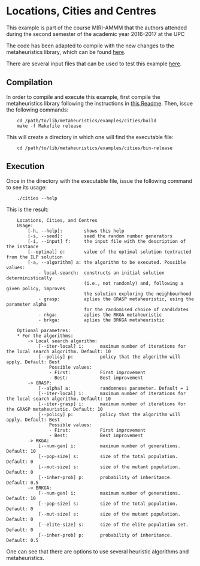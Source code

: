 # Locations, Cities and Centres

This example is part of the course MIRI-AMMM that the authors attended during
the second semester of the academic year 2016-2017 at the UPC

The code has been adapted to compile with the new changes to the metaheuristics
library, which can be found [here](https://github.com/lluisalemanypuig/metaheuristics).

There are several input files that can be used to test this example [here](https://github.com/lluisalemanypuig/metaheuristics/tree/master/examples/cities/inputs).

## Compilation

In order to compile and execute this example, first compile the metaheuristics library
following the instructions in [this Readme](https://github.com/lluisalemanypuig/metaheuristics/blob/master/README.md).
Then, issue the following commands:

		cd /path/to/lib/metaheuristics/examples/cities/build
		make -f Makefile release

This will create a directory in which one will find the executable file:

		cd /path/to/lib/metaheuristics/examples/cities/bin-release

## Execution

Once in the directory with the executable file, issue the following command
to see its usage:

		./cities --help

This is the result:

		Locations, Cities, and Centres
		Usage:
			[-h, --help]:        shows this help
			[-s, --seed]:        seed the random number generators
			[-i, --input] f:     the input file with the description of the instance
			[--optimal] o:       value of the optimal solution (extracted from the ILP solution
			[-a, --algorithm] a: the algorithm to be executed. Possible values:
				- local-search:  constructs an initial solution deterministically
								 (i.e., not randomly) and, following a given policy, improves
								 the solution exploring the neighbourhood
				- grasp:         aplies the GRASP metaheuristic, using the parameter alpha
								 for the randomised choice of candidates
				- rkga:          aplies the RKGA metaheuristic
				- brkga:         aplies the BRKGA metaheuristic

		Optional parametres:
		* For the algorithms:
			-> Local search algorithm:
				[--iter-local] i:      maximum number of iterations for the local search algorithm. Default: 10
				[--policy] p:          policy that the algorithm will apply. Default: Best
					Possible values:
					- First:           First improvement
					- Best:            Best improvement
			-> GRASP:
				[--alpha] a:           randomness parameter. Default = 1
				[--iter-local] i:      maximum number of iterations for the local search algorithm. Default: 10
				[--iter-grasp] i:      maximum number of iterations for the GRASP metaheuristic. Default: 10
				[--policy] p:          policy that the algorithm will apply. Default: Best
					Possible values:
					- First:           First improvement
					- Best:            Best improvement
			-> RKGA:
				[--num-gen] i:         maximum number of generations. Default: 10
				[--pop-size] s:        size of the total population. Default: 0
				[--mut-size] s:        size of the mutant population. Default: 0
				[--inher-prob] p:      probability of inheritance. Default: 0.5
			-> BRKGA:
				[--num-gen] i:         maximum number of generations. Default: 10
				[--pop-size] s:        size of the total population. Default: 0
				[--mut-size] s:        size of the mutant population. Default: 0
				[--elite-size] s:      size of the elite population set. Default: 0
				[--inher-prob] p:      probability of inheritance. Default: 0.5

One can see that there are options to use several heuristic algorithms and metaheuristics.
